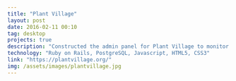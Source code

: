 ```yaml
---
title: "Plant Village"
layout: post
date: 2016-02-11 00:10
tag: desktop
projects: true
description: "Constructed the admin panel for Plant Village to monitor and edit posts and content from all around the world. This included security and extensive user analytics."
technology: "Ruby on Rails, PostgreSQL, Javascript, HTML5, CSS3"
link: "https://plantvillage.org/"
img: /assets/images/plantvillage.jpg
---
```

